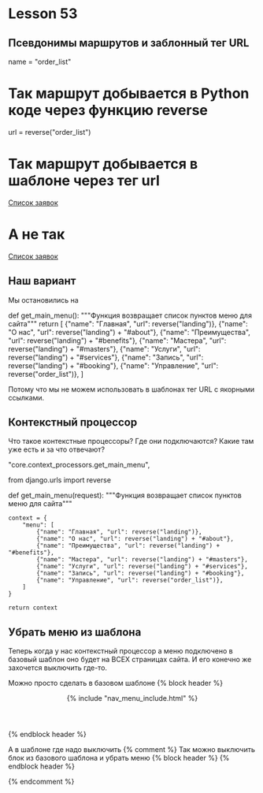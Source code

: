 # Lesson 53

## Псевдонимы маршрутов и заблонный тег URL

name = "order_list"
# Так маршрут добывается в Python коде через функцию reverse
url = reverse("order_list")

# Так маршрут добывается в шаблоне через тег url
<a href="{% url 'order_list' %}">Список заявок</a>

# А не так

<a href="/orders/">Список заявок</a>


## Наш вариант
Мы остановились на 

def get_main_menu():
    """Функция возвращает список пунктов меню для сайта"""
    return [
        {"name": "Главная", "url": reverse("landing")},
        {"name": "О нас", "url": reverse("landing") + "#about"},
        {"name": "Преимущества", "url": reverse("landing") + "#benefits"},
        {"name": "Мастера", "url": reverse("landing") + "#masters"},
        {"name": "Услуги", "url": reverse("landing") + "#services"},
        {"name": "Запись", "url": reverse("landing") + "#booking"},
        {"name": "Управление", "url": reverse("order_list")},
    ]


Потому что мы не можем использовать в шаблонах тег URL с якорными ссылками.

<!-- Пояснить почему -->

## Контекстный процессор

Что такое контекстные процессоры?
Где они подключаются?
Какие там уже есть и за что отвечают?


"core.context_processors.get_main_menu",


from django.urls import reverse


def get_main_menu(request):
    """Функция возвращает список пунктов меню для сайта"""

    context = {
        "menu": [
            {"name": "Главная", "url": reverse("landing")},
            {"name": "О нас", "url": reverse("landing") + "#about"},
            {"name": "Преимущества", "url": reverse("landing") + "#benefits"},
            {"name": "Мастера", "url": reverse("landing") + "#masters"},
            {"name": "Услуги", "url": reverse("landing") + "#services"},
            {"name": "Запись", "url": reverse("landing") + "#booking"},
            {"name": "Управление", "url": reverse("order_list")},
        ]
    }

    return context


## Убрать меню из шаблона

Теперь когда у нас контекстный процессор а меню подключено в базовый шаблон оно будет на ВСЕХ страницах сайта.
И его конечно же захочется выключить где-то.

Можно просто сделать в базовом шаблоне
    {% block header %}
    <header>
        {% include "nav_menu_include.html" %}
    </header>
    {% endblock header %}



А в шаблоне где надо выключить
{% comment %} 
Так можно выключить блок из базового шаблона и убрать меню
{% block header %}
{% endblock header %} 

{% endcomment %}


## 